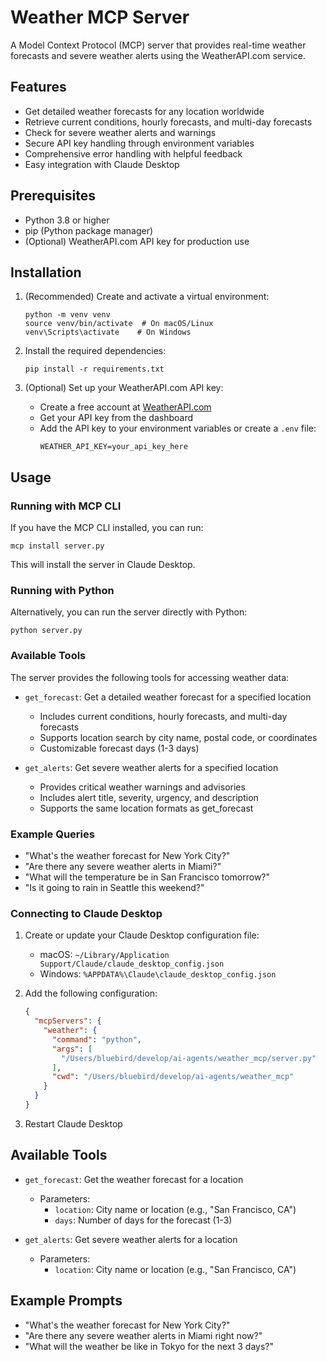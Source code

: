 # Weather MCP Server

A Model Context Protocol (MCP) server that provides real-time weather forecasts and severe weather alerts using the WeatherAPI.com service.

## Features

- Get detailed weather forecasts for any location worldwide
- Retrieve current conditions, hourly forecasts, and multi-day forecasts
- Check for severe weather alerts and warnings
- Secure API key handling through environment variables
- Comprehensive error handling with helpful feedback
- Easy integration with Claude Desktop

## Prerequisites

- Python 3.8 or higher
- pip (Python package manager)
- (Optional) WeatherAPI.com API key for production use

## Installation

1. (Recommended) Create and activate a virtual environment:
   ```
   python -m venv venv
   source venv/bin/activate  # On macOS/Linux
   venv\Scripts\activate    # On Windows
   ```

2. Install the required dependencies:
   ```
   pip install -r requirements.txt
   ```

2. (Optional) Set up your WeatherAPI.com API key:
   - Create a free account at [WeatherAPI.com](https://www.weatherapi.com/)
   - Get your API key from the dashboard
   - Add the API key to your environment variables or create a `.env` file:
     ```
     WEATHER_API_KEY=your_api_key_here
     ```

## Usage

### Running with MCP CLI

If you have the MCP CLI installed, you can run:

```
mcp install server.py
```

This will install the server in Claude Desktop.

### Running with Python

Alternatively, you can run the server directly with Python:

```
python server.py
```

### Available Tools

The server provides the following tools for accessing weather data:

- `get_forecast`: Get a detailed weather forecast for a specified location
  - Includes current conditions, hourly forecasts, and multi-day forecasts
  - Supports location search by city name, postal code, or coordinates
  - Customizable forecast days (1-3 days)

- `get_alerts`: Get severe weather alerts for a specified location
  - Provides critical weather warnings and advisories
  - Includes alert title, severity, urgency, and description
  - Supports the same location formats as get_forecast

### Example Queries

- "What's the weather forecast for New York City?"
- "Are there any severe weather alerts in Miami?"
- "What will the temperature be in San Francisco tomorrow?"
- "Is it going to rain in Seattle this weekend?"

### Connecting to Claude Desktop

1. Create or update your Claude Desktop configuration file:
   - macOS: `~/Library/Application Support/Claude/claude_desktop_config.json`
   - Windows: `%APPDATA%\Claude\claude_desktop_config.json`

2. Add the following configuration:
   ```json
   {
     "mcpServers": {
       "weather": {
         "command": "python",
         "args": [
           "/Users/bluebird/develop/ai-agents/weather_mcp/server.py"
         ],
         "cwd": "/Users/bluebird/develop/ai-agents/weather_mcp"
       }
     }
   }
   ```

3. Restart Claude Desktop

## Available Tools

- `get_forecast`: Get the weather forecast for a location
  - Parameters:
    - `location`: City name or location (e.g., "San Francisco, CA")
    - `days`: Number of days for the forecast (1-3)

- `get_alerts`: Get severe weather alerts for a location
  - Parameters:
    - `location`: City name or location (e.g., "San Francisco, CA")

## Example Prompts

- "What's the weather forecast for New York City?"
- "Are there any severe weather alerts in Miami right now?"
- "What will the weather be like in Tokyo for the next 3 days?"
